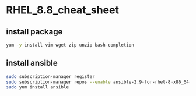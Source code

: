# RHEL_8.8_cheat_sheet

## install package

```bash
yum -y install vim wget zip unzip bash-completion
```

## install ansible

```bash
sudo subscription-manager register
sudo subscription-manager repos --enable ansible-2.9-for-rhel-8-x86_64-rpms
sudo yum install ansible
```

